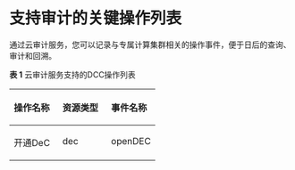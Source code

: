 # 支持审计的关键操作列表<a name="ZH-CN_TOPIC_0107781033"></a>

通过云审计服务，您可以记录与专属计算集群相关的操作事件，便于日后的查询、审计和回溯。

**表 1**  云审计服务支持的DCC操作列表

<a name="table18512165315251"></a>
<table><thead align="left"><tr id="row5512185332511"><th class="cellrowborder" valign="top" width="33.333333333333336%" id="mcps1.2.4.1.1"><p id="p97712525261"><a name="p97712525261"></a><a name="p97712525261"></a>操作名称</p>
</th>
<th class="cellrowborder" valign="top" width="33.333333333333336%" id="mcps1.2.4.1.2"><p id="p877112524268"><a name="p877112524268"></a><a name="p877112524268"></a>资源类型</p>
</th>
<th class="cellrowborder" valign="top" width="33.333333333333336%" id="mcps1.2.4.1.3"><p id="p11771552182614"><a name="p11771552182614"></a><a name="p11771552182614"></a>事件名称</p>
</th>
</tr>
</thead>
<tbody><tr id="row1151205312250"><td class="cellrowborder" valign="top" width="33.333333333333336%" headers="mcps1.2.4.1.1 "><p id="p712485912121"><a name="p712485912121"></a><a name="p712485912121"></a>开通DeC</p>
</td>
<td class="cellrowborder" valign="top" width="33.333333333333336%" headers="mcps1.2.4.1.2 "><p id="p6124159171218"><a name="p6124159171218"></a><a name="p6124159171218"></a>dec</p>
</td>
<td class="cellrowborder" valign="top" width="33.333333333333336%" headers="mcps1.2.4.1.3 "><p id="p1212410596129"><a name="p1212410596129"></a><a name="p1212410596129"></a>openDEC</p>
</td>
</tr>
</tbody>
</table>

